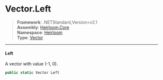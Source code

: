 # Vector.Left

> **Framework**: .NETStandard,Version=v2.1  
> **Assembly**: [Heirloom.Core][0]  
> **Namespace**: [Heirloom][0]  
> **Type**: [Vector][1]

--------------------------------------------------------------------------------

#### Left

A vector with value (-1, 0).

```cs
public static Vector Left
```

[0]: ../Heirloom.Core.md
[1]: Heirloom.Vector.md
